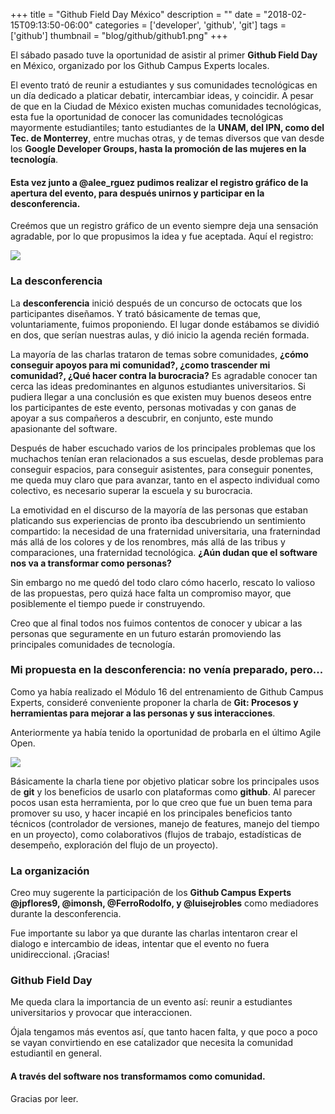 +++
title = "Github Field Day México"
description = ""
date = "2018-02-15T09:13:50-06:00"
categories = ['developer', 'github', 'git']
tags = ['github']
thumbnail = "blog/github/github1.png"
+++

El sábado pasado tuve la oportunidad de asistir al primer **Github Field Day** en México, organizado por los Github Campus Experts locales.

El evento trató de reunir a estudiantes y sus comunidades tecnológicas en un día dedicado a platicar debatir, intercambiar ideas, y coincidir. A pesar de que en la Ciudad de México existen muchas comunidades tecnológicas, esta fue la oportunidad de conocer las comunidades tecnológicas mayormente estudiantiles; tanto estudiantes de la **UNAM, del IPN, como del Tec. de Monterrey**, entre muchas otras, y de temas diversos que van desde los **Google Developer Groups, hasta la promoción de las mujeres en la tecnología**.

#### Esta vez junto a **@alee_rguez** pudimos realizar el registro gráfico de la apertura del evento, para después unirnos y participar en la desconferencia.

Creémos que un registro gráfico de un evento siempre deja una sensación agradable, por lo que propusimos la idea y fue aceptada. Aquí el registro:

![](/blog/github/github2.png)

### La desconferencia

La **desconferencia** inició después de un concurso de octocats que los participantes diseñamos. Y trató básicamente de temas que, voluntariamente, fuimos proponiendo. El lugar donde estábamos se dividió en dos, que serían nuestras aulas, y dió inicio la agenda recién formada.

La mayoría de las charlas trataron de temas sobre comunidades, **¿cómo conseguir apoyos para mi comunidad?, ¿como trascender mi comunidad?, ¿Qué hacer contra la burocracia?** Es agradable conocer tan cerca las ideas predominantes en algunos estudiantes universitarios. Si pudiera llegar a una conclusión es que existen muy buenos deseos entre los participantes de este evento, personas motivadas y con ganas de apoyar a sus compañeros a descubrir, en conjunto, este mundo apasionante del software.

Después de haber escuchado varios de los principales problemas que los muchachos tenían eran relacionados a sus escuelas, desde problemas para conseguir espacios, para conseguir asistentes, para conseguir ponentes, me queda muy claro que para avanzar, tanto en el aspecto individual como colectivo, es necesario superar la escuela y su burocracia.

La emotividad en el discurso de la mayoría de las personas que estaban platicando sus experiencias de pronto iba descubriendo un sentimiento compartido: la necesidad de una fraternidad universitaria, una fraternindad más allá de los colores y de los renombres, más allá de las tribus y comparaciones, una fraternidad tecnológica. **¿Aún dudan que el software nos va a transformar como personas?**

Sin embargo no me quedó del todo claro cómo hacerlo, rescato lo valioso de las propuestas, pero quizá hace falta un compromiso mayor, que posiblemente el tiempo puede ir construyendo.

Creo que al final todos nos fuimos contentos de conocer y ubicar a las personas que seguramente en un futuro estarán promoviendo las principales comunidades de tecnología.

### Mi propuesta en la desconferencia: no venía preparado, pero...

Como ya había realizado el Módulo 16 del entrenamiento de Github Campus Experts, consideré conveniente proponer la charla de **Git: Procesos y herramientas para mejorar a las personas y sus interacciones**.

Anteriormente ya había tenido la oportunidad de probarla en el último Agile Open.

![](/blog/github/github3.png)

Básicamente la charla tiene por objetivo platicar sobre los principales usos de **git** y los beneficios de usarlo con plataformas como **github**. Al parecer pocos usan esta herramienta, por lo que creo que fue un buen tema para promover su uso, y hacer incapié en los principales beneficios tanto técnicos (controlador de versiones, manejo de features, manejo del tiempo en un proyecto), como colaborativos (flujos de trabajo, estadísticas de desempeño, exploración del flujo de un proyecto).

### La organización

Creo muy sugerente la participación de los **Github Campus Experts @jpflores9, @imonsh, @FerroRodolfo, y @luisejrobles** como mediadores durante la desconferencia.

Fue importante su labor ya que durante las charlas intentaron crear el dialogo e intercambio de ideas, intentar que el evento no fuera unidireccional. ¡Gracias!

### Github Field Day

Me queda clara la importancia de un evento así: reunir a estudiantes universitarios y provocar que interaccionen.

Ójala tengamos más eventos así, que tanto hacen falta, y que poco a poco se vayan convirtiendo en ese catalizador que necesita la comunidad estudiantil en general.

#### A través del software nos transformamos como comunidad.

Gracias por leer.
